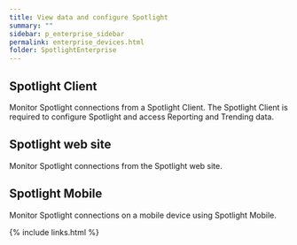 ```yaml
---
title: View data and configure Spotlight
summary: ""
sidebar: p_enterprise_sidebar
permalink: enterprise_devices.html
folder: SpotlightEnterprise
---
```


## Spotlight Client

Monitor Spotlight connections from a Spotlight Client. The Spotlight Client is required to configure Spotlight and access Reporting and Trending data.



## Spotlight web site

Monitor Spotlight connections from the Spotlight web site.



## Spotlight Mobile

Monitor Spotlight connections on a mobile device using Spotlight Mobile.




{% include links.html %}
